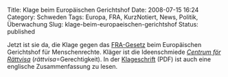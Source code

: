 Title: Klage beim Europäischen Gerichtshof
Date: 2008-07-15 16:24
Category: Schweden
Tags: Europa, FRA, KurzNotiert, News, Politik, Überwachung
Slug: klage-beim-europaeischen-gerichtshof
Status: published

Jetzt ist sie da, die Klage gegen das
[FRA-Gesetz](http://www.fiket.de/tag/ueberwachung/) beim Europäischen
Gerichtshof für Menschenrechte. Kläger ist die Ideenschmiede [*Centrum
för
Rättvisa*](http://www.centrumforrattvisa.se/index.php/publisher/articleview/action/view/frmArticleID/138/)
(*rättvisa*=Gerechtigkeit). In der
[Klageschrift](http://www.centrumforrattvisa.se/images/File/FRA/FRA_ECHR_080714.pdf)
(PDF) ist auch eine englische Zusammenfassung zu lesen.

